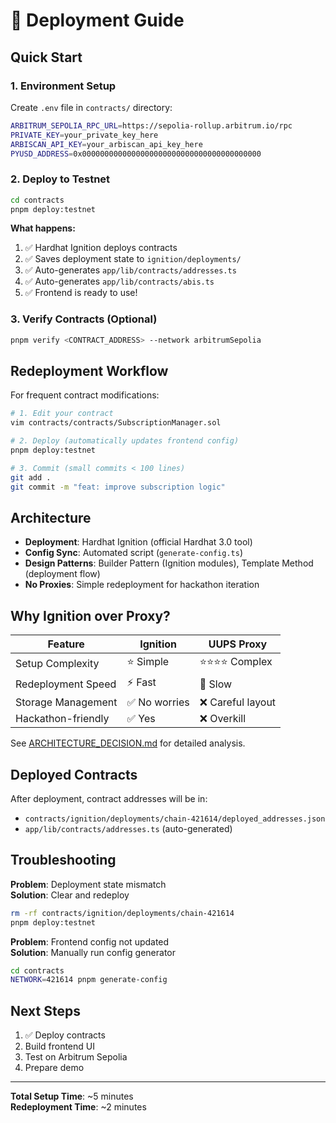 # 🚀 Deployment Guide

## Quick Start

### 1. Environment Setup

Create `.env` file in `contracts/` directory:

```bash
ARBITRUM_SEPOLIA_RPC_URL=https://sepolia-rollup.arbitrum.io/rpc
PRIVATE_KEY=your_private_key_here
ARBISCAN_API_KEY=your_arbiscan_api_key_here
PYUSD_ADDRESS=0x0000000000000000000000000000000000000000
```

### 2. Deploy to Testnet

```bash
cd contracts
pnpm deploy:testnet
```

**What happens:**

1. ✅ Hardhat Ignition deploys contracts
2. ✅ Saves deployment state to `ignition/deployments/`
3. ✅ Auto-generates `app/lib/contracts/addresses.ts`
4. ✅ Auto-generates `app/lib/contracts/abis.ts`
5. ✅ Frontend is ready to use!

### 3. Verify Contracts (Optional)

```bash
pnpm verify <CONTRACT_ADDRESS> --network arbitrumSepolia
```

## Redeployment Workflow

For frequent contract modifications:

```bash
# 1. Edit your contract
vim contracts/contracts/SubscriptionManager.sol

# 2. Deploy (automatically updates frontend config)
pnpm deploy:testnet

# 3. Commit (small commits < 100 lines)
git add .
git commit -m "feat: improve subscription logic"
```

## Architecture

- **Deployment**: Hardhat Ignition (official Hardhat 3.0 tool)
- **Config Sync**: Automated script (`generate-config.ts`)
- **Design Patterns**: Builder Pattern (Ignition modules), Template Method (deployment flow)
- **No Proxies**: Simple redeployment for hackathon iteration

## Why Ignition over Proxy?

| Feature            | Ignition      | UUPS Proxy        |
| ------------------ | ------------- | ----------------- |
| Setup Complexity   | ⭐ Simple     | ⭐⭐⭐⭐ Complex  |
| Redeployment Speed | ⚡ Fast       | 🐌 Slow           |
| Storage Management | ✅ No worries | ❌ Careful layout |
| Hackathon-friendly | ✅ Yes        | ❌ Overkill       |

See [ARCHITECTURE_DECISION.md](docs/ARCHITECTURE_DECISION.md) for detailed analysis.

## Deployed Contracts

After deployment, contract addresses will be in:

- `contracts/ignition/deployments/chain-421614/deployed_addresses.json`
- `app/lib/contracts/addresses.ts` (auto-generated)

## Troubleshooting

**Problem**: Deployment state mismatch  
**Solution**: Clear and redeploy

```bash
rm -rf contracts/ignition/deployments/chain-421614
pnpm deploy:testnet
```

**Problem**: Frontend config not updated  
**Solution**: Manually run config generator

```bash
cd contracts
NETWORK=421614 pnpm generate-config
```

## Next Steps

1. ✅ Deploy contracts
2. Build frontend UI
3. Test on Arbitrum Sepolia
4. Prepare demo

---

**Total Setup Time**: ~5 minutes  
**Redeployment Time**: ~2 minutes
